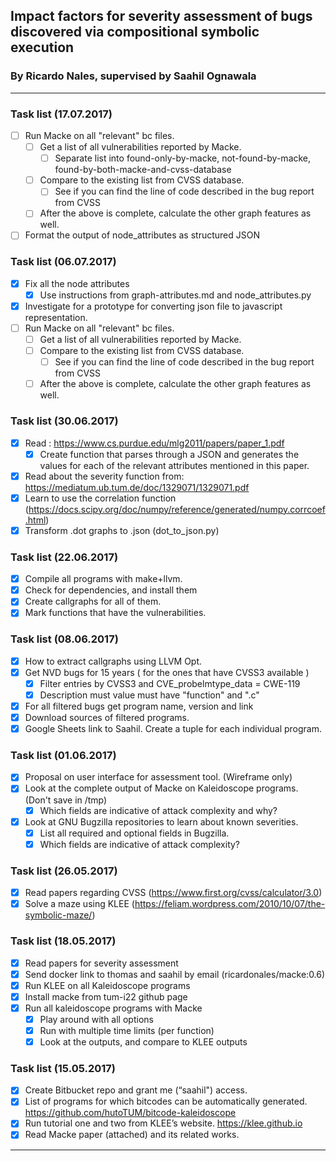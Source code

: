 ## Impact	factors	for	severity	assessment	of	bugs	discovered	via compositional	symbolic	execution
### By Ricardo Nales, supervised by Saahil Ognawala
---------------------------------------
### Task list (17.07.2017)
- [ ] Run Macke on all "relevant" bc files.
  - [ ] Get a list of all vulnerabilities reported by Macke.
    - [ ] Separate list into found-only-by-macke, not-found-by-macke, found-by-both-macke-and-cvss-database
  - [ ] Compare to the existing list from CVSS database.
    - [ ] See if you can find the line of code described in the bug report from CVSS
  - [ ] After the above is complete, calculate the other graph features as well.
- [ ] Format the output of node_attributes as structured JSON

### Task list (06.07.2017)
- [x] Fix all the node attributes
  - [x] Use instructions from graph-attributes.md and node_attributes.py
- [x] Investigate for a prototype for converting json file to javascript representation.
- [ ] Run Macke on all "relevant" bc files.
  - [ ] Get a list of all vulnerabilities reported by Macke.
  - [ ] Compare to the existing list from CVSS database.
    - [ ] See if you can find the line of code described in the bug report from CVSS
  - [ ] After the above is complete, calculate the other graph features as well.

### Task list (30.06.2017)
- [x] Read : https://www.cs.purdue.edu/mlg2011/papers/paper_1.pdf
  - [x] Create function that parses through a JSON and generates the values for each of the relevant attributes mentioned in this paper.
- [x] Read about the severity function from: https://mediatum.ub.tum.de/doc/1329071/1329071.pdf
- [x] Learn to use the correlation function (https://docs.scipy.org/doc/numpy/reference/generated/numpy.corrcoef.html)
- [x] Transform .dot graphs to .json (dot_to_json.py)

### Task list (22.06.2017)
- [x]  Compile all programs with make+llvm.
  - [x] Check for dependencies, and install them
- [x] Create callgraphs for all of them.
- [x] Mark functions that have the vulnerabilities.

### Task list (08.06.2017)
- [x] How to extract callgraphs using LLVM Opt.
- [x] Get NVD bugs for 15 years ( for the ones that have CVSS3 available )
  - [x] Filter entries by CVSS3 and CVE_probelmtype_data = CWE-119
  - [x] Description must value must have "function" and ".c"
- [x] For all filtered bugs get program name, version and link
- [x] Download sources of filtered programs.
- [x] Google Sheets link to Saahil. Create a tuple for each individual program.  

### Task list (01.06.2017)
- [x] Proposal on user interface for assessment tool. (Wireframe only)
- [x] Look at the complete output of Macke on Kaleidoscope programs. (Don't save in /tmp)
  - [x] Which fields are indicative of attack complexity and why?
- [x] Look at GNU Bugzilla repositories to learn about known severities.
  - [x] List all required and optional fields in Bugzilla.
  - [x] Which fields are indicative of attack complexity?

### Task list (26.05.2017)
- [x] Read papers regarding CVSS (https://www.first.org/cvss/calculator/3.0)
- [x] Solve a maze using KLEE (https://feliam.wordpress.com/2010/10/07/the-symbolic-maze/)

### Task list (18.05.2017)
- [x] Read papers for severity assessment
- [x] Send docker link to thomas and saahil by email (ricardonales/macke:0.6)
- [x] Run KLEE on all Kaleidoscope programs
- [x] Install macke from tum-i22 github page
- [x] Run all kaleidoscope programs with Macke
  - [x] Play around with all options
  - [x] Run with multiple time limits (per function)
  - [x] Look at the outputs, and compare to KLEE outputs

### Task list (15.05.2017)
- [x] Create Bitbucket repo and grant me (“saahil") access.
- [x] List of programs for which bitcodes can be automatically generated.     https://github.com/hutoTUM/bitcode-kaleidoscope
- [x] Run tutorial one and two from KLEE’s website. https://klee.github.io
- [x] Read Macke paper (attached) and its related works.
---------------------------------------

